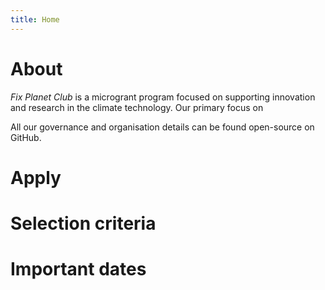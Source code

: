 ```yaml
---
title: Home
---
```


# About

_Fix Planet Club_ is a microgrant program focused on supporting
innovation and research in the climate technology. Our primary focus on

All our governance and organisation details can be found open-source on
GitHub.

# Apply

# Selection criteria

# Important dates

